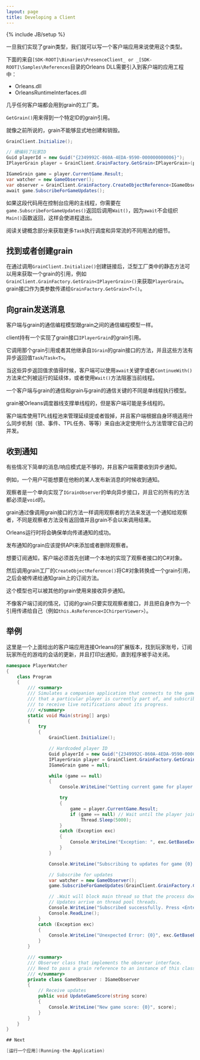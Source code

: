 ```yaml
---
layout: page
title: Developing a Client
---
```

{% include JB/setup %}

<!--Once we have our grain type implemented, we can write a client application that uses the type.-->
一旦我们实现了grain类型，我们就可以写一个客户端应用来说使用这个类型。

<!--The following Orleans DLLs from either the `[SDK-ROOT]\Binaries\PresenceClient_ or _[SDK-ROOT]\Samples\References` directories need to be referenced in the client application project:-->
下面的来自`[SDK-ROOT]\Binaries\PresenceClient_ or _[SDK-ROOT]\Samples\References`目录的Orleans DLL需要引入到客户端的应用工程中：

* Orleans.dll
* OrleansRuntimeInterfaces.dll

<!--Almost any client will involve use of the grain factory class.-->
几乎任何客户端都会用到grain的工厂类。
<!--The `GetGrain()` method is used for getting a grain reference for a particular ID.-->
`GetGrain()`用来得到一个特定ID的grain引用。
<!--As was already mentioned, grains cannot be explicitly created or deleted.-->
就像之前所说的，grain不能够显式地创建和销毁。

``` csharp
GrainClient.Initialize();

// 硬编码了玩家ID
Guid playerId = new Guid("{2349992C-860A-4EDA-9590-000000000006}");
IPlayerGrain player = GrainClient.GrainFactory.GetGrain<IPlayerGrain>(playerId);

IGameGrain game = player.CurrentGame.Result;
var watcher = new GameObserver();
var observer = GrainClient.GrainFactory.CreateObjectReference<IGameObserver>(watcher);
await game.SubscribeForGameUpdates();
```
<!--``` csharp-->
<!--GrainClient.Initialize();-->

<!--// Hardcoded player ID-->
<!--Guid playerId = new Guid("{2349992C-860A-4EDA-9590-000000000006}");-->
<!--IPlayerGrain player = GrainClient.GrainFactory.GetGrain<IPlayerGrain>(playerId);-->

<!--IGameGrain game = player.CurrentGame.Result;-->
<!--var watcher = new GameObserver();-->
<!--var observer = GrainClient.GrainFactory.CreateObjectReference<IGameObserver>(watcher);-->
<!--await game.SubscribeForGameUpdates();-->
<!--```-->

<!--If this code is used from the main thread of a console application, you have to call `Wait()` on the task returned by `game.SubscribeForGameUpdates()` because `await` does not prevent the `Main()` function from returning, which will cause the client process to exit.-->
如果这段代码用在控制台应用的主线程，你需要在`game.SubscribeForGameUpdates()`返回后调用`Wait()`，因为`await`不会组织 `Main()`函数返回，这样会使进程退出。

<!--See the Key Concepts section for more details on the various ways to use `Task`s for execution scheduling and exception flow.-->
阅读关键概念部分来获取更多`Task`执行调度和异常流的不同用法的细节。

## 找到或者创建grain
<!--## Find or create grains-->

<!--After establishing a connection by calling `GrainClient.Initialize()`, static methods in the generic factory class may be used to get a reference to a grain, such as `GrainClient.GrainFactory.GetGrain<IPlayerGrain>()` for the `PlayerGrain`. The grain interface is passed as a type argument to `GrainFactory.GetGrain<T>()`.-->
在通过调用`GrainClient.Initialize()`创建链接后，泛型工厂类中的静态方法可以用来获取一个grain的引用，例如`GrainClient.GrainFactory.GetGrain<IPlayerGrain>()`来获取`PlayerGrain`。grain接口作为类参数传递给`GrainFactory.GetGrain<T>()`。

## 向grain发送消息
<!--## Sending messages to grains-->

<!--The programming model for communicating with grains from a client is almost the same as from a grain.-->
客户端与grain的通信编程模型跟grain之间的通信编程模型一样。
<!--The client holds grain references which implement a grain interface like `IPlayerGrain`.-->
client持有一个实现了grain接口`IPlayerGrain`的grain引用。
<!--It invokes methods on that grain reference, and these return asynchronous values: `Task`/`Task<T>`, or another grain interface inheriting from `IGrain`.-->
它调用那个grain引用或者其他继承自`IGrain`的grain接口的方法，并且这些方法有异步返回值`Task`/`Task<T>`。
<!--The client can use the `await` keyword or `ContinueWith()` method to queue continuations to be executed when these asynchronous values resolve, or the `Wait()` method to block the current thread.-->
当这些异步返回值求值得时候，客户端可以使用`await`关键字或者`ContinueWith()`方法来伫列被运行的延续体，或者使用`Wait()`方法阻塞当前线程。

<!--The one key difference between communicating with a grain from within a client or from within another grain is the single-threaded execution model.-->
一个客户端与grain的通信和grain与grain的通信关键的不同是单线程执行模型。
<!--Grains are constrained to be single-threaded by the Orleans scheduler, while clients may be multi-threaded.-->
grain被Orleans调度器线支撑单线程的，但是客户端可能是多线程的。
<!--The client library uses the TPL thread pool to manage continuations and callbacks, and so it is up to the client to manage its own concurrency using whatever synchronization constructs are appropriate for its environment – locks, events, TPL tasks, etc.-->
客户端库使用TPL线程池来管理延续提或者毁掉，并且客户端根据自身环境适用什么同步机制（锁、事件、TPL任务、等等）来自由决定使用什么方法管理它自己的并发。

## 收到通知
<!--## Receiving notifications-->

<!--There are situations in which a simple message/response pattern is not enough, and the client needs to receive asynchronous notifications.-->
有些情况下简单的消息/响应模式是不够的，并且客户端需要收到异步通知。
<!--For example, a user might want to be notified when a new message has been published by someone that she is following.-->
例如，一个用户可能想要在他粉的某人发布新消息的时候收到通知。

<!--An observer is a one-way asynchronous interface that inherits from `IGrainObserver`, and all its methods must be `void`.-->
观察者是一个单向实现了`IGrainObserver`的单向异步接口，并且它的所有的方法都必须是`void`的。
<!--The grain sends a notification to the observer by invoking it like a grain interface method, except that it has no return value, and so the grain need not depend on the result.-->
grain通过像调用grain接口的方法一样调用观察者的方法来发送一个通知给观察者，不同是观察者方法没有返回值并且grain不会以来调用结果。
<!--The Orleans runtime will ensure one-way delivery of the notifications.-->
Orleans运行时将会确保单向传递通知的成功。
<!--A grain that publishes such notifications should provide an API to add or remove observers.-->
发布通知的grain应该提供API来添加或者删除观察者。

<!--To subscribe to a notification, the client must first create a local C# object that implements the observer interface.-->
想要订阅通知，客户端必须首先创建一个本地的实现了观察者接口的C#对象。
<!--It then calls `CreateObjectReference()` method on the grain factory, to turn the C# object into a grain reference, which can then be passed to the subscription method on the notifying grain.-->
然后调用grain工厂的`CreateObjectReference()`将C#对象转换成一个grain引用，之后会被传递给通知grain上的订阅方法。

<!--This model can also be used by other grains to receive asynchronous notifications.-->
这个模型也可以被其他的grain使用来接收异步通知。
<!--Unlike in the client subscription case, the subscribing grain simply implements the observer interface as a facet, and passes in a reference to itself (e.g. `this.AsReference<IChirperViewer>`).-->
不像客户端订阅的情况，订阅的grain只要实现观察者接口，并且把自身作为一个引用传递给自己（例如`this.AsReference<IChirperViewer>`）。

## 举例
<!--## Example-->

<!--Here is an extended version of the example given above of a client application that connects to Orleans, finds the player account, subscribes for updates to the game session the player is part of, and prints out notifications until the program is manually terminated.-->
这里是一个上面给出的客户端应用连接Orleans的扩展版本，找到玩家账号，订阅玩家所在的游戏的会话的更新，并且打印出通知，直到程序被手动关闭。

``` csharp
namespace PlayerWatcher
{
    class Program
    {
        /// <summary>
        /// Simulates a companion application that connects to the game
        /// that a particular player is currently part of, and subscribes
        /// to receive live notifications about its progress.
        /// </summary>
        static void Main(string[] args)
        {
            try
            {
                GrainClient.Initialize();

                // Hardcoded player ID
                Guid playerId = new Guid("{2349992C-860A-4EDA-9590-000000000006}");
                IPlayerGrain player = GrainClient.GrainFactory.GetGrain<IPlayerGrain>(playerId);
                IGameGrain game = null;

                while (game == null)
                {
                    Console.WriteLine("Getting current game for player {0}...", playerId);

                    try
                    {
                        game = player.CurrentGame.Result;
                        if (game == null) // Wait until the player joins a game
                            Thread.Sleep(5000);
                    }
                    catch (Exception exc)
                    {
                        Console.WriteLine("Exception: ", exc.GetBaseException());
                    }
                }

                Console.WriteLine("Subscribing to updates for game {0}...", game.GetPrimaryKey());

                // Subscribe for updates
                var watcher = new GameObserver();
                game.SubscribeForGameUpdates(GrainClient.GrainFactory.CreateObjectReference<IGameObserver>(watcher)).Wait();

                // .Wait will block main thread so that the process doesn't exit.
                // Updates arrive on thread pool threads.
                Console.WriteLine("Subscribed successfully. Press <Enter> to stop.");
                Console.ReadLine();
            }
            catch (Exception exc)
            {
                Console.WriteLine("Unexpected Error: {0}", exc.GetBaseException());
            }
        }

        /// <summary>
        /// Observer class that implements the observer interface.
        /// Need to pass a grain reference to an instance of this class to subscribe for updates.
        /// </summary>
        private class GameObserver : IGameObserver
        {
            // Receive updates
            public void UpdateGameScore(string score)
            {
                Console.WriteLine("New game score: {0}", score);
            }
        }
    }
}

## Next

[运行一个应用](Running-the-Application)
